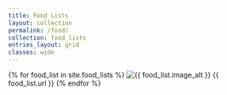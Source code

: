 ```yaml
---
title: Food Lists
layout: collection
permalink: /food/
collection: food_lists
entries_layout: grid
classes: wide
---
```



{% for food_list in site.food_lists %}
 <img src="{{ food_list.image }}" alt="{{ food_list.image_alt }}">
 <span>{{ food_list.url }}</span>
{% endfor %}